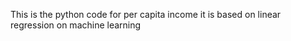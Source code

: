This is the python code for per capita income 
it is based on linear regression on machine learning
